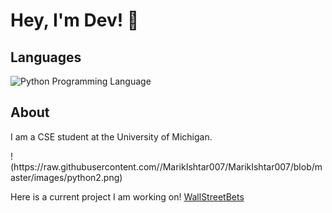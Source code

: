 
<body>
    <h1>Hey, I'm Dev! 👋</h1>
    <h2>Languages</h2>
         <img src="https://pnghut.com/png/eHD3bKuRkj/python-programming-language-computer-symbol-science-transparent-png" alt="Python Programming Language">
    <h2>About</h2>
    <p>I am a CSE student at the University of Michigan.</p>
    !(https://raw.githubusercontent.com//MarikIshtar007/MarikIshtar007/blob/master/images/python2.png)
    <p>Here is a current project I am working on! <a href="https://github.com/anay-m/WallStreetBets-Website.git" target="_blank">WallStreetBets</a></p>
</body>


<!--
**devmpatel/devmpatel** is a ✨ _special_ ✨ repository because its `README.md` (this file) appears on your GitHub profile.

Here are some ideas to get you started:

- 🔭 I’m currently working on ...
- 🌱 I’m currently learning ...
- 👯 I’m looking to collaborate on ...
- 🤔 I’m looking for help with ...
- 💬 Ask me about ...
- 📫 How to reach me: ...
- 😄 Pronouns: ...
- ⚡ Fun fact: ...
-->
